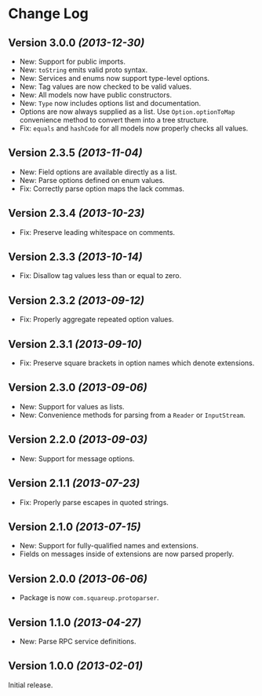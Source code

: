 Change Log
==========

Version 3.0.0 *(2013-12-30)*
----------------------------

 * New: Support for public imports.
 * New: `toString` emits valid proto syntax.
 * New: Services and enums now support type-level options.
 * New: Tag values are now checked to be valid values.
 * New: All models now have public constructors.
 * New: `Type` now includes options list and documentation.
 * Options are now always supplied as a list. Use `Option.optionToMap` convenience method to convert
   them into a tree structure.
 * Fix: `equals` and `hashCode` for all models now properly checks all values.


Version 2.3.5 *(2013-11-04)*
----------------------------

 * New: Field options are available directly as a list.
 * New: Parse options defined on enum values.
 * Fix: Correctly parse option maps the lack commas.


Version 2.3.4 *(2013-10-23)*
----------------------------

 * Fix: Preserve leading whitespace on comments.


Version 2.3.3 *(2013-10-14)*
----------------------------

 * Fix: Disallow tag values less than or equal to zero.


Version 2.3.2 *(2013-09-12)*
----------------------------

 * Fix: Properly aggregate repeated option values.


Version 2.3.1 *(2013-09-10)*
----------------------------

 * Fix: Preserve square brackets in option names which denote extensions.


Version 2.3.0 *(2013-09-06)*
----------------------------

 * New: Support for values as lists.
 * New: Convenience methods for parsing from a `Reader` or `InputStream`.


Version 2.2.0 *(2013-09-03)*
----------------------------

 * New: Support for message options.


Version 2.1.1 *(2013-07-23)*
----------------------------

 * Fix: Properly parse escapes in quoted strings.


Version 2.1.0 *(2013-07-15)*
----------------------------

 * New: Support for fully-qualified names and extensions.
 * Fields on messages inside of extensions are now parsed properly.


Version 2.0.0 *(2013-06-06)*
----------------------------

 * Package is now `com.squareup.protoparser`.


Version 1.1.0 *(2013-04-27)*
----------------------------

 * New: Parse RPC service definitions.


Version 1.0.0 *(2013-02-01)*
----------------------------

Initial release.
